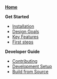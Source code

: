<!--
This sidebar is displayed on the GitHub Wiki section instead of the default sidebar.
Notes for editors:
- Ensure links don't have the file extensions (i.e., `.md`)
- Do not use colons (':') in page titles, they don't render properly as links in the sidebar
- Use only the filenames in this page (without the filepath and file extension)
-->

**[Home](Home)**

**Get Started**

- [Installation](Installation)
- [Design Goals](Design-Goals)
- [Key Features](Key-Features)
- [First steps](First-Steps)

**Developer Guide**

- [Contributing](Contribute)
- [Development Setup](Local-Development-Setup)
- [Build from Source](Build-from-Source)
